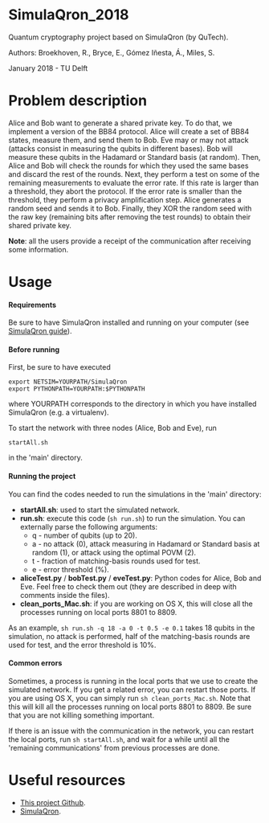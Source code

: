 # SimulaQron_2018
Quantum cryptography project based on SimulaQron (by QuTech).

Authors: Broekhoven, R., Bryce, E., Gómez Iñesta, Á., Miles, S.

January 2018 - TU Delft

# Problem description
Alice and Bob want to generate a shared private key. To do that, we implement a version of the BB84 protocol. Alice will create a set of BB84 states, measure them, and send them to Bob. Eve may or may not attack (attacks consist in measuring the qubits in different bases). Bob will measure these qubits in the Hadamard or Standard basis (at random). Then, Alice and Bob will check the rounds for which they used the same bases and discard the rest of the rounds. Next, they perform a test on some of the remaining measurements to evaluate the error rate. If this rate is larger than a threshold, they abort the protocol. If the error rate is smaller than the threshold, they perform a privacy amplification step. Alice generates a random seed and sends it to Bob. Finally, they XOR the random seed with the raw key (remaining bits after removing the test rounds) to obtain their shared private key.

**Note**: all the users provide a receipt of the communication after receiving some information.

# Usage
#### Requirements
Be sure to have SimulaQron installed and running on your computer (see [SimulaQron guide](https://softwarequtech.github.io/SimulaQron/html/GettingStarted.html)).

#### Before running
First, be sure to have executed 
```
export NETSIM=YOURPATH/SimulaQron
export PYTHONPATH=YOURPATH:$PYTHONPATH
```
where YOURPATH corresponds to the directory in which you have installed SimulaQron (e.g. a virtualenv).

To start the network with three nodes (Alice, Bob and Eve), run
```
startAll.sh
```
in the 'main' directory.

#### Running the project
You can find the codes needed to run the simulations in the 'main' directory:
* **startAll.sh**: used to start the simulated network.
* **run.sh**: execute this code (`sh run.sh`) to run the simulation. You can externally parse the following arguments:
	- q - number of qubits (up to 20).
	- a - no attack (0), attack measuring in Hadamard or Standard basis at random (1), or attack using the optimal POVM (2).
	- t - fraction of matching-basis rounds used for test.
	- e - error threshold (%).
* **aliceTest.py** / **bobTest.py** / **eveTest.py**: Python codes for Alice, Bob and Eve. Feel free to check them out (they are described in deep with comments inside the files).
* **clean_ports_Mac.sh**: if you are working on OS X, this will close all the processes running on local ports 8801 to 8809.

As an example, `sh run.sh -q 18 -a 0 -t 0.5 -e 0.1` takes 18 qubits in the simulation, no attack is performed, half of the matching-basis rounds are used for test, and the error threshold is 10%.

#### Common errors
Sometimes, a process is running in the local ports that we use to create the simulated network. If you get a related error, you can restart those ports. If you are using OS X, you can simply run `sh clean_ports_Mac.sh`. Note that this will kill all the processes running on local ports 8801 to 8809. Be sure that you are not killing something important.

If there is an issue with the communication in the network, you can restart the local ports, run `sh startAll.sh`, and wait for a while until all the 'remaining communications' from previous processes are done.

# Useful resources
* [This project Github](https://github.com/AlvaroGI/SimulaQron_2018).
* [SimulaQron](https://softwarequtech.github.io/SimulaQron/html/GettingStarted.html).